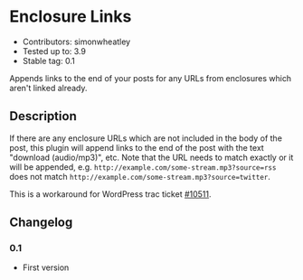 # Enclosure Links

* Contributors: simonwheatley
* Tested up to: 3.9
* Stable tag: 0.1

Appends links to the end of your posts for any URLs from enclosures which aren't linked already.

## Description

If there are any enclosure URLs which are not included in the body of the post, this plugin will append links to the end of the post with the text "download (audio/mp3)", etc. Note that the URL needs to match exactly or it will be appended, e.g. `http://example.com/some-stream.mp3?source=rss` does not match `http://example.com/some-stream.mp3?source=twitter`.

This is a workaround for WordPress trac ticket [#10511](https://core.trac.wordpress.org/ticket/10511).

## Changelog

### 0.1 

* First version


